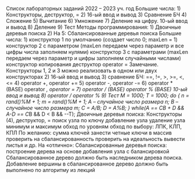 Список лабораторных заданий 2022 – 2023 уч. год
Большие числа:
    1) Конструкторы, деструктор, =
    2) 16-ый ввод и вывод
    3) Сравнение БЧ
    4) Сложение
    5) Вычитание
    6) Умножение
    7) Деление на цифру. 10-ый ввод и вывод
    8) Деление
    9) Тест
Методы программирования:
    1) Двоичные деревья поиска
    2) На 5: Сбалансированные деревья поиска
    Большие числа:
    1)
        конструктор 1 по умолчанию (создает число 0; maxLen = 1)
        конструктор 2 с параметром (maxLen передаем через параметр и все цифры числа заполняем нулями)
        конструктор 3 с параметрами (maxLen передаем через параметр и цифры заполняем случайными числами)
        конструктор копирования
        деструктор
        operator =
Замечание. Конструкторы 1, 2 и 3 можно реализовать в одном или двух конструкторах
2)
16-ый ввод и вывод
3)
сравнение БЧ: ==, !=, >, >=, <, <=
4)
operator +, operator +=
5)
operator -, operator -=
6)
operator * (BASE)
operator *, operator *=
7)
operator / (BASE)
operator % (BASE)
10-ый ввод и вывод
8)
operator /
operator %
9)
Тест
M = 1000;
T = 1000;
do
{ n = rand()%M + 1;
m = rand()%M + 1;
A – случайное число размера n;
B – случайное число размера m;
C = A/B; D = A%B;
}
while(A == C*B + D && A-D == C*B && D < B && --T);
Двоичные деревья поиска:
Конструкторы (4), деструктор, =
поиск узла по ключу
добавление узла
удаление узла
минимум и максимум
обход по уровням
обход по выбору: ЛПК, КЛП, КПЛ
По желанию:
сумма ключей
занести четные ключи в массив
проверить на сбалансированность
проверить на идеальность
вывести листья
и др.
На «отлично»:
Сбалансированные деревья поиска: построение дерева на основе добавления узла с балансировкой
Сбалансированное дерево должно быть наследником дерева поиска.
Добавление вершины в сбалансированное дерево должно быть выполнено по алгоритму из лекций
